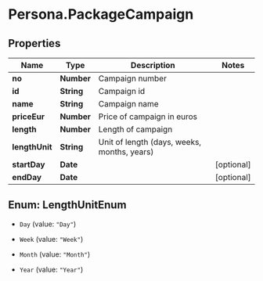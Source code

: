 # Persona.PackageCampaign

## Properties

Name | Type | Description | Notes
------------ | ------------- | ------------- | -------------
**no** | **Number** | Campaign number | 
**id** | **String** | Campaign id | 
**name** | **String** | Campaign name | 
**priceEur** | **Number** | Price of campaign in euros | 
**length** | **Number** | Length of campaign | 
**lengthUnit** | **String** | Unit of length (days, weeks, months, years) | 
**startDay** | **Date** |  | [optional] 
**endDay** | **Date** |  | [optional] 



## Enum: LengthUnitEnum


* `Day` (value: `"Day"`)

* `Week` (value: `"Week"`)

* `Month` (value: `"Month"`)

* `Year` (value: `"Year"`)




